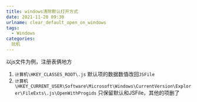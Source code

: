 ```yaml
---
title: windows清除默认打开方式
date: 2021-11-20 09:30
urlname: clear_default_open_on_windows
tags: 
  - Windows
categories: 
  玩机
---
```

以js文件为例，注册表俩地方  

1. `计算机\HKEY_CLASSES_ROOT\.js`
默认项的数据数值改回`JSFile`
2. `计算机\HKEY_CURRENT_USER\Software\Microsoft\Windows\CurrentVersion\Explorer\FileExts\.js\OpenWithProgids`
只保留默认和JSFile，其他的项删了